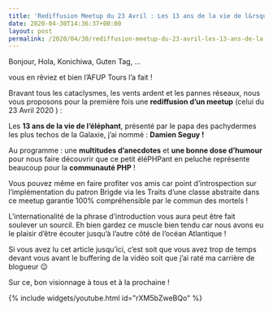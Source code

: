 ```yaml
---
title: 'Rediffusion Meetup du 23 Avril : Les 13 ans de la vie de l&rsquo;elePHPant'
date: 2020-04-30T14:36:37+00:00
layout: post
permalink: /2020/04/30/rediffusion-meetup-du-23-avril-les-13-ans-de-la-vie-de-lelephpant/
---
```

Bonjour, Hola, Konichiwa, Guten Tag, &#8230;

vous en rêviez et bien l&rsquo;AFUP Tours l&rsquo;a fait !

Bravant tous les cataclysmes, les vents ardent et les pannes réseaux, nous vous proposons pour la première fois une **rediffusion d&rsquo;un meetup** (celui du 23 Avril 2020 ) :

Les **13 ans de la vie de l&rsquo;éléphant**, présenté par le papa des pachydermes les plus techos de la Galaxie, j&rsquo;ai nommé : **Damien Seguy !**



Au programme : une **multitudes d&rsquo;anecdotes** et **une bonne dose d&rsquo;humour** pour nous faire découvrir que ce petit éléPHPant en peluche représente beaucoup pour la **communauté PHP** !

Vous pouvez même en faire profiter vos amis car point d&rsquo;introspection sur l&rsquo;implémentation du patron Brigde via les Traits d&rsquo;une classe abstraite dans ce meetup garantie 100% compréhensible par le commun des mortels !

L’internationalité de la phrase d&rsquo;introduction vous aura peut être fait soulever un sourcil. Eh bien gardez ce muscle bien tendu car nous avons eu le plaisir d&rsquo;être écouter jusqu&rsquo;à l&rsquo;autre côté de l&rsquo;océan Atlantique !

Si vous avez lu cet article jusqu&rsquo;ici, c&rsquo;est soit que vous avez trop de temps devant vous avant le buffering de la vidéo soit que j&rsquo;ai raté ma carrière de blogueur 😉

Sur ce, bon visionnage à tous et à la prochaine !

{% include widgets/youtube.html
   id="rXM5bZweBQo"
%}


